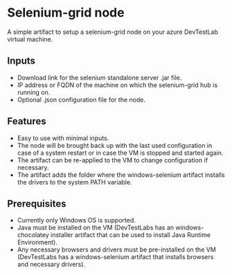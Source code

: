 # Selenium-grid node

A simple artifact to setup a selenium-grid node on your azure DevTestLab virtual machine.

## Inputs

- Download link for the selenium standalone server .jar file.
- IP address or FQDN of the machine on which the selenium-grid hub is running on.
- Optional .json configuration file for the node.

## Features

- Easy to use with minimal inputs.
- The node will be brought back up with the last used configuration in case of a system restart or in case the VM is stopped and started again.
- The artifact can be re-applied to the VM to change configuration if necessary.
- The artifact adds the folder where the windows-selenium artifact installs the drivers to the system PATH variable. 

## Prerequisites

- Currently only Windows OS is supported.
- Java must be installed on the VM (DevTestLabs has an windows-chocolatey installer artifact that can be used to install Java Runtime Environment).
- Any necessary browsers and drivers must be pre-installed on the VM (DevTestLabs has a windows-selenium artifact that installs browsers and necessary drivers).